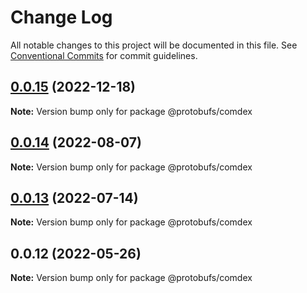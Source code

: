 # Change Log

All notable changes to this project will be documented in this file.
See [Conventional Commits](https://conventionalcommits.org) for commit guidelines.

## [0.0.15](https://github.com/cosmology-tech/proto-registry/compare/@protobufs/comdex@0.0.14...@protobufs/comdex@0.0.15) (2022-12-18)

**Note:** Version bump only for package @protobufs/comdex





## [0.0.14](https://github.com/cosmology-tech/proto-registry/compare/@protobufs/comdex@0.0.13...@protobufs/comdex@0.0.14) (2022-08-07)

**Note:** Version bump only for package @protobufs/comdex





## [0.0.13](https://github.com/cosmology-tech/proto-registry/compare/@protobufs/comdex@0.0.12...@protobufs/comdex@0.0.13) (2022-07-14)

**Note:** Version bump only for package @protobufs/comdex





## 0.0.12 (2022-05-26)

**Note:** Version bump only for package @protobufs/comdex
